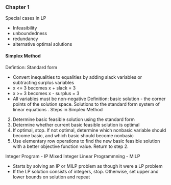 ### Chapter 1
Special cases in LP
- Infeasibility
- unboundedness
- redundancy
- alternative optimal solutions

#### Simplex Method
Defintion: Standard form
 - Convert inequalities to equalities by adding slack variables or subtracting surplus variables
  - x <= 3 becomes x + slack = 3
  - x >= 3  becomes x - surplus = 3
 - All variables must be non-negative
Definition: basic solution - the corner points of the solution space.  Solutions to the standard form system of linear equations .
Steps in Simplex Method
2. Determine basic feasible solution using the standard form
3. Determine whether current basic feasible solution is optimal
4. If optimal, stop.  If not optimal, determine which nonbasic variable should become basic, and which basic should become nonbasic
5. Use elementary row operations to find the new basic feasible solution with a better objective function value.  Return to step 2.

Integer Program - IP
Mixed Integer Linear Programmning - MILP
- Starts by solving an IP or MILP problem as though it were a LP problem
- If the LP solution consists of integers, stop.  Otherwise, set upper and lower bounds on solution and repeat

